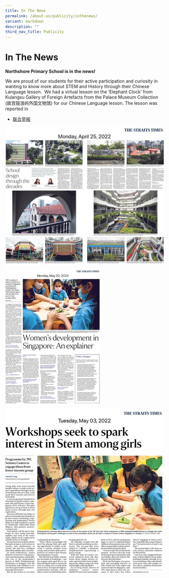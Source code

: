 ```yaml
---
title: In The News
permalink: /about-us/publicity/inthenews/
variant: markdown
description: ""
third_nav_title: Publicity
---
```

# **In The News**

<strong>Northshore Primary School is in the news!</strong>
<p>We are proud of our students for their active participation and curiosity in wanting to know more about STEM and History through their Chinese Language lesson.&nbsp;  
We had a virtual lesson on the ‘Elephant Clock’ from Kulangsu Gallery of Foreign Artefacts from the Palace Museum Collection (故宫鼓浪屿外国文物馆) for our Chinese Language lesson. The lesson was reported in</p>
<ul>
	<li><a href="https://www.zaobao.com.sg/news/singapore/story20210324-1133601">联合早报</a>
	</li>	
</ul>


![](/images/25%20April%202022%20School%20Design.jpg)

<img style="width:60%" align="centre" src="/images/2 May 2022 Women in STEM.jpg">     

<br clear="left">
	
![](/images/3%20May%202022%203M%20STEM%20workshop.jpg)